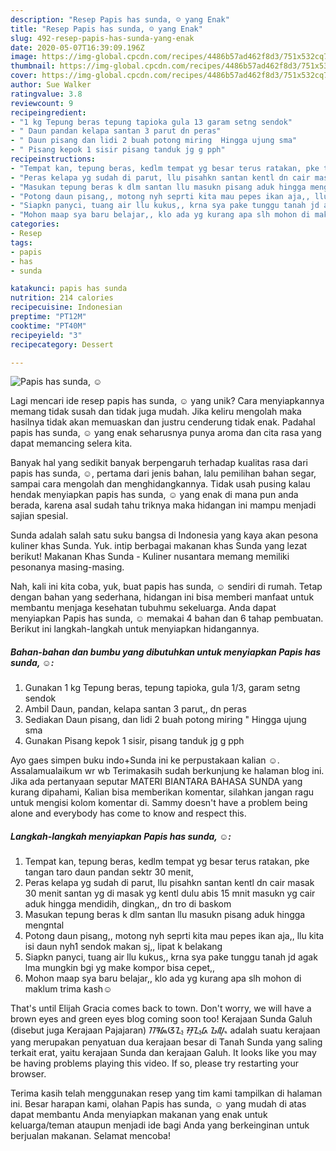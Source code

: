 ```yaml
---
description: "Resep Papis has sunda, ☺ yang Enak"
title: "Resep Papis has sunda, ☺ yang Enak"
slug: 492-resep-papis-has-sunda-yang-enak
date: 2020-05-07T16:39:09.196Z
image: https://img-global.cpcdn.com/recipes/4486b57ad462f8d3/751x532cq70/papis-has-sunda-☺-foto-resep-utama.jpg
thumbnail: https://img-global.cpcdn.com/recipes/4486b57ad462f8d3/751x532cq70/papis-has-sunda-☺-foto-resep-utama.jpg
cover: https://img-global.cpcdn.com/recipes/4486b57ad462f8d3/751x532cq70/papis-has-sunda-☺-foto-resep-utama.jpg
author: Sue Walker
ratingvalue: 3.8
reviewcount: 9
recipeingredient:
- "1 kg Tepung beras tepung tapioka gula 13 garam setng sendok"
- " Daun pandan kelapa santan 3 parut dn peras"
- " Daun pisang dan lidi 2 buah potong miring  Hingga ujung sma"
- " Pisang kepok 1 sisir pisang tanduk jg g pph"
recipeinstructions:
- "Tempat kan, tepung beras, kedlm tempat yg besar terus ratakan, pke tangan taro daun pandan sektr 30 menit,"
- "Peras kelapa yg sudah di parut, llu pisahkn santan kentl dn cair masak 30 menit santan yg di masak yg kentl dulu abis 15 mnit masukn yg cair aduk hingga mendidih, dingkan,, dn tro di baskom"
- "Masukan tepung beras k dlm santan llu masukn pisang aduk hingga mengntal"
- "Potong daun pisang,, motong nyh seprti kita mau pepes ikan aja,, llu kita isi daun nyh1 sendok makan sj,, lipat k belakang"
- "Siapkn panyci, tuang air llu kukus,, krna sya pake tunggu tanah jd agak lma mungkin bgi yg make kompor bisa cepet,,"
- "Mohon maap sya baru belajar,, klo ada yg kurang apa slh mohon di maklum trima kash☺"
categories:
- Resep
tags:
- papis
- has
- sunda

katakunci: papis has sunda 
nutrition: 214 calories
recipecuisine: Indonesian
preptime: "PT12M"
cooktime: "PT40M"
recipeyield: "3"
recipecategory: Dessert

---
```



![Papis has sunda, ☺](https://img-global.cpcdn.com/recipes/4486b57ad462f8d3/751x532cq70/papis-has-sunda-☺-foto-resep-utama.jpg)

Lagi mencari ide resep papis has sunda, ☺ yang unik? Cara menyiapkannya memang tidak susah dan tidak juga mudah. Jika keliru mengolah maka hasilnya tidak akan memuaskan dan justru cenderung tidak enak. Padahal papis has sunda, ☺ yang enak seharusnya punya aroma dan cita rasa yang dapat memancing selera kita.

Banyak hal yang sedikit banyak berpengaruh terhadap kualitas rasa dari papis has sunda, ☺, pertama dari jenis bahan, lalu pemilihan bahan segar, sampai cara mengolah dan menghidangkannya. Tidak usah pusing kalau hendak menyiapkan papis has sunda, ☺ yang enak di mana pun anda berada, karena asal sudah tahu triknya maka hidangan ini mampu menjadi sajian spesial.

Sunda adalah salah satu suku bangsa di Indonesia yang kaya akan pesona kuliner khas Sunda. Yuk. intip berbagai makanan khas Sunda yang lezat berikut! Makanan Khas Sunda - Kuliner nusantara memang memiliki pesonanya masing-masing.


Nah, kali ini kita coba, yuk, buat papis has sunda, ☺ sendiri di rumah. Tetap dengan bahan yang sederhana, hidangan ini bisa memberi manfaat untuk membantu menjaga kesehatan tubuhmu sekeluarga. Anda dapat menyiapkan Papis has sunda, ☺ memakai 4 bahan dan 6 tahap pembuatan. Berikut ini langkah-langkah untuk menyiapkan hidangannya.

<!--inarticleads1-->

##### Bahan-bahan dan bumbu yang dibutuhkan untuk menyiapkan Papis has sunda, ☺:

1. Gunakan 1 kg Tepung beras, tepung tapioka, gula 1/3, garam setng sendok
1. Ambil  Daun, pandan, kelapa santan 3 parut,, dn peras
1. Sediakan  Daun pisang, dan lidi 2 buah potong miring &#34; Hingga ujung sma
1. Gunakan  Pisang kepok 1 sisir, pisang tanduk jg g pph


Ayo gaes simpen buku indo+Sunda ini ke perpustakaan kalian ☺. Assalamualaikum wr wb Terimakasih sudah berkunjung ke halaman blog ini. Jika ada pertanyaan seputar MATERI BIANTARA BAHASA SUNDA yang kurang dipahami, Kalian bisa memberikan komentar, silahkan jangan ragu untuk mengisi kolom komentar di. Sammy doesn&#39;t have a problem being alone and everybody has come to know and respect this. 

<!--inarticleads2-->

##### Langkah-langkah menyiapkan Papis has sunda, ☺:

1. Tempat kan, tepung beras, kedlm tempat yg besar terus ratakan, pke tangan taro daun pandan sektr 30 menit,
1. Peras kelapa yg sudah di parut, llu pisahkn santan kentl dn cair masak 30 menit santan yg di masak yg kentl dulu abis 15 mnit masukn yg cair aduk hingga mendidih, dingkan,, dn tro di baskom
1. Masukan tepung beras k dlm santan llu masukn pisang aduk hingga mengntal
1. Potong daun pisang,, motong nyh seprti kita mau pepes ikan aja,, llu kita isi daun nyh1 sendok makan sj,, lipat k belakang
1. Siapkn panyci, tuang air llu kukus,, krna sya pake tunggu tanah jd agak lma mungkin bgi yg make kompor bisa cepet,,
1. Mohon maap sya baru belajar,, klo ada yg kurang apa slh mohon di maklum trima kash☺


That&#39;s until Elijah Gracia comes back to town. Don&#39;t worry, we will have a brown eyes and green eyes blog coming soon too! Kerajaan Sunda Galuh (disebut juga Kerajaan Pajajaran) ᮊᮛᮏᮃᮔ᮪ ᮞᮥᮔ᮪ᮓ ᮌᮜᮥᮂ adalah suatu kerajaan yang merupakan penyatuan dua kerajaan besar di Tanah Sunda yang saling terkait erat, yaitu kerajaan Sunda dan kerajaan Galuh. It looks like you may be having problems playing this video. If so, please try restarting your browser. 

Terima kasih telah menggunakan resep yang tim kami tampilkan di halaman ini. Besar harapan kami, olahan Papis has sunda, ☺ yang mudah di atas dapat membantu Anda menyiapkan makanan yang enak untuk keluarga/teman ataupun menjadi ide bagi Anda yang berkeinginan untuk berjualan makanan. Selamat mencoba!
